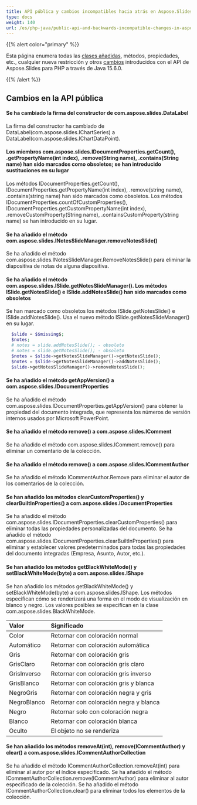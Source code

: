 ```yaml
---
title: API pública y cambios incompatibles hacia atrás en Aspose.Slides para PHP a través de Java 15.6.0
type: docs
weight: 140
url: /es/php-java/public-api-and-backwards-incompatible-changes-in-aspose-slides-for-java-15-6-0/
---
```


{{% alert color="primary" %}} 

Esta página enumera todas las [clases añadidas](/slides/es/php-java/public-api-and-backwards-incompatible-changes-in-aspose-slides-for-java-15-6-0/), métodos, propiedades, etc., cualquier nueva restricción y otros [cambios](/slides/es/php-java/public-api-and-backwards-incompatible-changes-in-aspose-slides-for-java-15-6-0/) introducidos con el API de Aspose.Slides para PHP a través de Java 15.6.0.

{{% /alert %}} 
## **Cambios en la API pública**
#### **Se ha cambiado la firma del constructor de com.aspose.slides.DataLabel**
La firma del constructor ha cambiado de DataLabel(com.aspose.slides.IChartSeries) a DataLabel(com.aspose.slides.IChartDataPoint).
#### **Los miembros com.aspose.slides.IDocumentProperties.getCount(), .getPropertyName(int index), .remove(String name), .contains(String name) han sido marcados como obsoletos; se han introducido sustituciones en su lugar**
Los métodos IDocumentProperties.getCount(), IDocumentProperties.getPropertyName(int index), .remove(string name), .contains(string name) han sido marcados como obsoletos. Los métodos IDocumentProperties.countOfCustomProperties(), IDocumentProperties.getCustomPropertyName(int index), .removeCustomProperty(String name), .containsCustomProperty(string name) se han introducido en su lugar.
#### **Se ha añadido el método com.aspose.slides.INotesSlideManager.removeNotesSlide()**
Se ha añadido el método com.aspose.slides.INotesSlideManager.RemoveNotesSlide() para eliminar la diapositiva de notas de alguna diapositiva.
#### **Se ha añadido el método com.aspose.slides.ISlide.getNotesSlideManager(). Los métodos ISlide.getNotesSlide() e ISlide.addNotesSlide() han sido marcados como obsoletos**
Se han marcado como obsoletos los métodos ISlide.getNotesSlide() e ISlide.addNotesSlide(). Usa el nuevo método ISlide.getNotesSlideManager() en su lugar.

```php
  $slide = $$missing$;
  $notes;
  # notes = slide.addNotesSlide(); - obsoleto
  # notes = slide.getNotesSlide(); - obsoleto
  $notes = $slide->getNotesSlideManager()->getNotesSlide();
  $notes = $slide->getNotesSlideManager()->addNotesSlide();
  $slide->getNotesSlideManager()->removeNotesSlide();

```
#### **Se ha añadido el método getAppVersion() a com.aspose.slides.IDocumentProperties**
Se ha añadido el método com.aspose.slides.IDocumentProperties.getAppVersion() para obtener la propiedad del documento integrada, que representa los números de versión internos usados por Microsoft PowerPoint.
#### **Se ha añadido el método remove() a com.aspose.slides.IComment**
Se ha añadido el método com.aspose.slides.IComment.remove() para eliminar un comentario de la colección.
#### **Se ha añadido el método remove() a com.aspose.slides.ICommentAuthor**
Se ha añadido el método ICommentAuthor.Remove para eliminar el autor de los comentarios de la colección.
#### **Se han añadido los métodos clearCustomProperties() y clearBuiltInProperties() a com.aspose.slides.IDocumentProperties**
Se ha añadido el método com.aspose.slides.IDocumentProperties.clearCustomProperties() para eliminar todas las propiedades personalizadas del documento.
Se ha añadido el método com.aspose.slides.IDocumentProperties.clearBuiltInProperties() para eliminar y establecer valores predeterminados para todas las propiedades del documento integradas (Empresa, Asunto, Autor, etc.).
#### **Se han añadido los métodos getBlackWhiteMode() y setBlackWhiteMode(byte) a com.aspose.slides.IShape**
Se han añadido los métodos getBlackWhiteMode() y setBlackWhiteMode(byte) a com.aspose.slides.IShape.
Los métodos especifican cómo se renderizará una forma en el modo de visualización en blanco y negro. Los valores posibles se especifican en la clase com.aspose.slides.BlackWhiteMode.

|**Valor** |**Significado** |
| :- | :- |
|Color |Retornar con coloración normal |
|Automático |Retornar con coloración automática |
|Gris |Retornar con coloración gris |
|GrisClaro |Retornar con coloración gris claro |
|GrisInverso |Retornar con coloración gris inverso |
|GrisBlanco |Retornar con coloración gris y blanca |
|NegroGris |Retornar con coloración negra y gris |
|NegroBlanco |Retornar con coloración negra y blanca |
|Negro |Retornar solo con coloración negra |
|Blanco |Retornar con coloración blanca |
|Oculto |El objeto no se renderiza |
#### **Se han añadido los métodos removeAt(int), remove(ICommentAuthor) y clear() a com.aspose.slides.ICommentAuthorCollection**
Se ha añadido el método ICommentAuthorCollection.removeAt(int) para eliminar al autor por el índice especificado. Se ha añadido el método ICommentAuthorCollection.remove(ICommentAuthor) para eliminar al autor especificado de la colección. Se ha añadido el método ICommentAuthorCollection.clear() para eliminar todos los elementos de la colección.